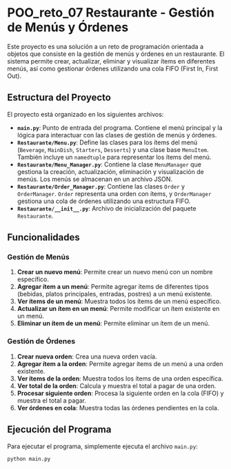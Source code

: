# POO_reto_07 Restaurante - Gestión de Menús y Órdenes

Este proyecto es una solución a un reto de programación orientada a objetos que consiste en la gestión de menús y órdenes en un restaurante. El sistema permite crear, actualizar, eliminar y visualizar ítems en diferentes menús, así como gestionar órdenes utilizando una cola FIFO (First In, First Out).

## Estructura del Proyecto

El proyecto está organizado en los siguientes archivos:

- **`main.py`**: Punto de entrada del programa. Contiene el menú principal y la lógica para interactuar con las clases de gestión de menús y órdenes.
- **`Restaurante/Menu.py`**: Define las clases para los ítems del menú (`Beverage`, `MainDish`, `Starters`, `Desserts`) y una clase base `MenuItem`. También incluye un `namedtuple` para representar los ítems del menú.
- **`Restaurante/Menu_Manager.py`**: Contiene la clase `MenuManager` que gestiona la creación, actualización, eliminación y visualización de menús. Los menús se almacenan en un archivo JSON.
- **`Restaurante/Order_Manager.py`**: Contiene las clases `Order` y `OrderManager`. `Order` representa una orden con ítems, y `OrderManager` gestiona una cola de órdenes utilizando una estructura FIFO.
- **`Restaurante/__init__.py`**: Archivo de inicialización del paquete `Restaurante`.

## Funcionalidades

### Gestión de Menús

1. **Crear un nuevo menú**: Permite crear un nuevo menú con un nombre específico.
2. **Agregar ítem a un menú**: Permite agregar ítems de diferentes tipos (bebidas, platos principales, entradas, postres) a un menú existente.
3. **Ver ítems de un menú**: Muestra todos los ítems de un menú específico.
4. **Actualizar un ítem en un menú**: Permite modificar un ítem existente en un menú.
5. **Eliminar un ítem de un menú**: Permite eliminar un ítem de un menú.

### Gestión de Órdenes

1. **Crear nueva orden**: Crea una nueva orden vacía.
2. **Agregar ítem a la orden**: Permite agregar ítems de un menú a una orden existente.
3. **Ver ítems de la orden**: Muestra todos los ítems de una orden específica.
4. **Ver total de la orden**: Calcula y muestra el total a pagar de una orden.
5. **Procesar siguiente orden**: Procesa la siguiente orden en la cola (FIFO) y muestra el total a pagar.
6. **Ver órdenes en cola**: Muestra todas las órdenes pendientes en la cola.

## Ejecución del Programa

Para ejecutar el programa, simplemente ejecuta el archivo `main.py`:

```bash
python main.py
